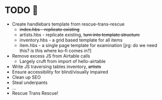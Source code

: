 # TODO 🚧

* Create handlebars template from rescue-trans-rescue 
    * ~~index.hbs - replicate existing~~
    * artists.hbs - replicate existing, ~~turn into template structure~~
    * inventory.hbs - a grid based template for all items
    * item.hbs - a single page template for examination [jrg: do we need this? is this where ko-fi comes in?]
* Remove excess JS from Airtable calls
    * Largely cruft from import of hello-airtable
* Write JS traversing tables inventory, ~~artists~~
* Ensure accessibility for blind/visually impaired
* Clean up SEO
* Steal underpants
* ...
* Rescue Trans Rescue! 